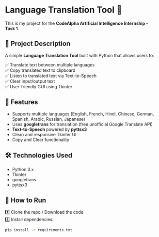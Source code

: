 # Language Translation Tool 🎉

This is my project for the **CodeAlpha Artificial Intelligence Internship - Task 1**.

## 🚀 Project Description

A simple **Language Translation Tool** built with Python that allows users to:

✅ Translate text between multiple languages  
✅ Copy translated text to clipboard  
✅ Listen to translated text via Text-to-Speech  
✅ Clear input/output text  
✅ User-friendly GUI using Tkinter  

## 📌 Features

- Supports multiple languages (English, French, Hindi, Chinese, German, Spanish, Arabic, Russian, Japanese)
- Uses **googletrans** for translation (free unofficial Google Translate API)
- **Text-to-Speech** powered by **pyttsx3**
- Clean and responsive Tkinter UI
- Copy and Clear functionality

## 🛠️ Technologies Used

- Python 3.x
- Tkinter
- googletrans
- pyttsx3

## 🚀 How to Run

1️⃣ Clone the repo / Download the code  
2️⃣ Install dependencies:

```bash
pip install -r requirements.txt
